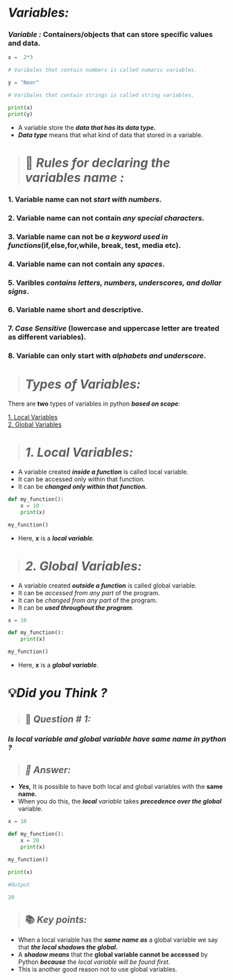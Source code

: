 # ***Variables:***

### ***Variable :*** Containers/objects that can store specific values and data.

```python
x =  2*3    

# Varibales that contain numbers is called numaric variables.

y = "Noor"  

# Varibales that contain strings is called string variables.

print(x)
print(y)
```

- A variable store the ***data that has its data type.***
- ***Data type*** means that what kind of data that stored in a variable.


> # 🔗 ***Rules for declaring the variables name :***

### 1. Variable name **can not** *start with numbers*.
### 2. Variable name **can not** contain *any special characters.*
### 3. Variable name **can not** be *a keyword used in functions*(if,else,for,while, break, test, media etc).
### 4. Variable name **can not** contain any *spaces*.
### 5. Varibles ***contains letters, numbers, underscores, and dollar signs***.
### 6. Variable name short and descriptive.
### 7. ***Case Sensitive*** (lowercase and uppercase letter are treated as different variables).
### 8. Variable can **only start** with *alphabets and underscore*.

> # ***Types of Variables:***
There are **two** types of variables in python ***based on scope***:

[1. Local Variables](#1-local-variables) \
[2. Global Variables](#2-global-variables)

> # ***1. Local Variables:***
- A variable created ***inside a function*** is called local variable.
- It can be accessed only within that function.
- It can be ***changed only within that function.***

```python
def my_function():
    x = 10
    print(x)

my_function()
```
- Here, **x** is a ***local variable**.*


> # ***2. Global Variables:***
- A variable created ***outside a function*** is called global variable.
- It can be *accessed from any part* of the program.
- It can be *changed from any part* of the program.
- It can be ***used throughout the program***.

```python
x = 10

def my_function():
    print(x)

my_function()
```
- Here, **x** is a ***global variable***.
  

# 💡***Did you Think ?***
> ## 📝 ***Question # 1:*** 
### ***Is local variable and global variable have same name in python ?***

> ## ***📢 Answer:***
- ***Yes,*** It is possible to have both local and global variables with the **same name.**
- When you do this, the ***local*** *variable*  takes ***precedence over the global*** variable.

```python
x = 10

def my_function():
    x = 20
    print(x)

my_function()

print(x)
```
```python
#Output

20
```
> ## 📚 ***Key points:***

- When a local variable has the ***same name as*** a global variable we say that ***the local shadows the global.***
- A ***shadow means*** that the **global variable cannot be accessed** by Python ***because*** the *local variable will be found first*.
- This is another good reason not to use global variables.